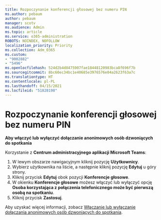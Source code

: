 ```yaml
---
title: Rozpoczynanie konferencji głosowej bez numeru PIN
ms.author: pebaum
author: pebaum
manager: scotv
ms.audience: Admin
ms.topic: article
ms.service: o365-administration
ROBOTS: NOINDEX, NOFOLLOW
localization_priority: Priority
ms.collection: Adm_O365
ms.custom:
- "9002882"
- "5496"
ms.openlocfilehash: 524d2b4d8475907fae18448120983bca8f696f7b
ms.sourcegitcommit: 8bc60ec34bc1e40685e3976576e04a2623f63a7c
ms.translationtype: HT
ms.contentlocale: pl-PL
ms.lasthandoff: 04/15/2021
ms.locfileid: "51828198"
---
```

# <a name="start-an-audio-conference-without-a-pin"></a>Rozpoczynanie konferencji głosowej bez numeru PIN

**Aby włączyć lub wyłączyć dołączanie anonimowych osób dzwoniących do spotkania**

Korzystanie z **Centrum administracyjnego aplikacji Microsoft Teams**:

1. W lewym obszarze nawigacyjnym kliknij pozycję **Użytkownicy**.
2. Wybierz użytkownika na liście, a następnie kliknij pozycję **Edytuj** u góry strony.
3. Kliknij przycisk **Edytuj** obok pozycji **Konferencje głosowe**.
4. W okienku **Konferencje głosowe** możesz włączyć lub wyłączyć opcję **Osoba korzystająca z połączenia telefonicznego może być pierwszą osobą na spotkaniu**.
5. Kliknij przycisk **Zastosuj**.

Aby uzyskać więcej informacji, zobacz [Włączanie lub wyłączanie dołączania anonimowych osób dzwoniących do spotkania](https://docs.microsoft.com/microsoftteams/start-an-audio-conference-over-the-phone-without-a-pin-in-teams).
